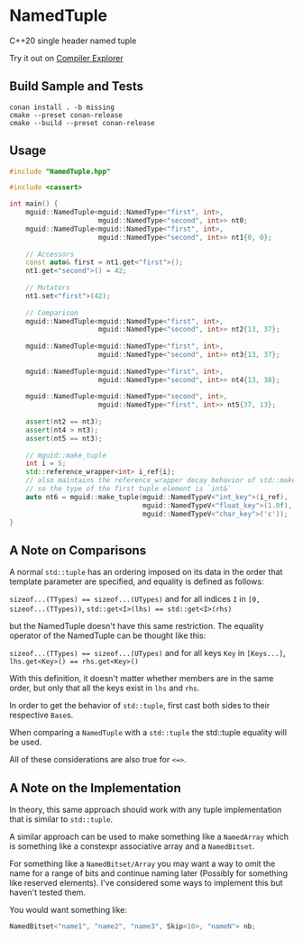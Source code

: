 # NamedTuple
C++20 single header named tuple

Try it out on [Compiler Explorer](https://godbolt.org/z/x3hPYjzGd)

## Build Sample and Tests

```shell
conan install . -b missing
cmake --preset conan-release
cmake --build --preset conan-release
```

## Usage

```c++
#include "NamedTuple.hpp"

#include <cassert>

int main() {
    mguid::NamedTuple<mguid::NamedType<"first", int>, 
                      mguid::NamedType<"second", int>> nt0;
    mguid::NamedTuple<mguid::NamedType<"first", int>, 
                      mguid::NamedType<"second", int>> nt1{0, 0};
    
    // Accessors
    const auto& first = nt1.get<"first">();
    nt1.get<"second">() = 42;
    
    // Mutators
    nt1.set<"first">(42);
    
    // Comparison
    mguid::NamedTuple<mguid::NamedType<"first", int>, 
                      mguid::NamedType<"second", int>> nt2{13, 37};
    
    mguid::NamedTuple<mguid::NamedType<"first", int>, 
                      mguid::NamedType<"second", int>> nt3{13, 37};
    
    mguid::NamedTuple<mguid::NamedType<"first", int>, 
                      mguid::NamedType<"second", int>> nt4{13, 38};
    
    mguid::NamedTuple<mguid::NamedType<"second", int>,
                      mguid::NamedType<"first", int>> nt5{37, 13};
    
    assert(nt2 == nt3);
    assert(nt4 > nt3);
    assert(nt5 == nt3);
    
    // mguid::make_tuple
    int i = 5;
    std::reference_wrapper<int> i_ref{i};
    // also maintains the reference_wrapper decay behavior of std::make_tuple 
    // so the type of the first tuple element is `int&`
    auto nt6 = mguid::make_tuple(mguid::NamedTypeV<"int_key">(i_ref),
                                 mguid::NamedTypeV<"float_key">(1.0f),
                                 mguid::NamedTypeV<"char_key">('c'));
}
```

## A Note on Comparisons

A normal `std::tuple` has an ordering imposed on its data in the order that template parameter are specified,
and equality is defined as follows:

`sizeof...(TTypes) == sizeof...(UTypes)` and for all indices `I` in `[0, sizeof...(TTypes))`,
`std::get<I>(lhs) == std::get<I>(rhs)`

but the NamedTuple doesn't have this same restriction. The equality operator of the NamedTuple can be thought like this:

`sizeof...(TTypes) == sizeof...(UTypes)` and for all keys `Key` in `[Keys...]`, `lhs.get<Key>() == rhs.get<Key>()`

With this definition, it doesn't matter whether members are in the same order, but only that all the keys exist in `lhs` and `rhs`.

In order to get the behavior of `std::tuple`, first cast both sides to their respective `Base`s.

When comparing a `NamedTuple` with a `std::tuple` the std::tuple equality will be used.

All of these considerations are also true for `<=>`.

## A Note on the Implementation

In theory, this same approach should work with any tuple implementation that is similar to `std::tuple`.

A similar approach can be used to make something like a `NamedArray` which is something like a constexpr associative 
array and a `NamedBitset`.

For something like a `NamedBitset/Array` you may want a way to omit the name for a range of bits and continue naming 
later (Possibly for something like reserved elements).
I've considered some ways to implement this but haven't tested them.

You would want something like:

```c++
NamedBitset<"name1", "name2", "name3", Skip<10>, "nameN"> nb;
```